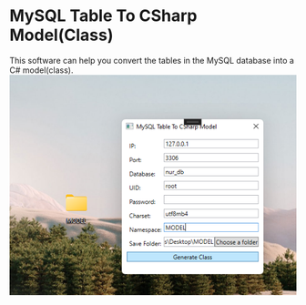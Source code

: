 # MySQL Table To CSharp Model(Class)
This software can help you convert the tables in the MySQL database into a C# model(class).
![alt text](https://github.com/ErbosynNurbol/MySQLTableToCSharpModel/blob/main/MySQLToCSharp/Screenshot/screenshot.png)
